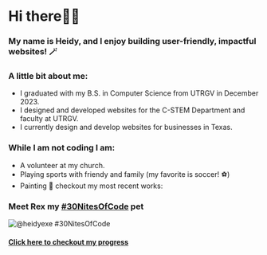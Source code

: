 # Hi there👋💗
### My name is Heidy, and I enjoy building user-friendly, impactful websites! 🪄 

### A little bit about me: 
- I graduated with my B.S. in Computer Science from UTRGV in December 2023. 
- I designed and developed websites for the C-STEM Department and faculty at UTRGV.
- I currently design and develop websites for businesses in Texas. 

### While I am not coding I am: 
- A volunteer at my church.
- Playing sports with friendy and family (my favorite is soccer! ⚽) 
- Painting 🎨 checkout my most recent works: 

### Meet Rex my [#30NitesOfCode](https://www.codedex.io/@heidyexe/30-nites-of-code) pet 

![@heidyexe #30NitesOfCode](https://codedex.io/api/petStatus?user=heidyexe)
#### [Click here to checkout my progress ](https://www.codedex.io/@heidyexe/30-nites-of-code)

